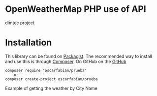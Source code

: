 # OpenWeatherMap PHP use of API
dimtec project

Installation
============
This library can be found on [Packagist](https://packagist.org/packages/oscarfabian/prueba).
The recommended way to install and use this is through [Composer](http://getcomposer.org).
On GitHub on the [GitHub](https://github.com/oscarfmg9/prueba)

    composer require "oscarfabian/prueba"
    	or
    composer create-project oscarfabian/prueba

Example of getting the weather by City Name

<?php 

require_once __DIR__ . '/../vendor/autoload.php'; // Autoload files using Composer autoload

use CallWeather\callApi;

$city  = 'City';
$appID = callApi::setAppId('Your-app-id');
$weatherCity = callApi::getCityWeather($city);
callApi::pr($weatherCity); //use to print data


Example of getting the weather by Coordinates

```<?php 

require_once __DIR__ . '/../vendor/autoload.php'; // Autoload files using Composer autoload

use CallWeather\callApi;

$appID = callApi::setAppId('Your-app-id');
$lat = 'latitude';
$lon = 'longitude';
$weatherCoor = callApi::getCoorWeather($lat,$lon);
callApi::pr($weatherCity); //use to print data